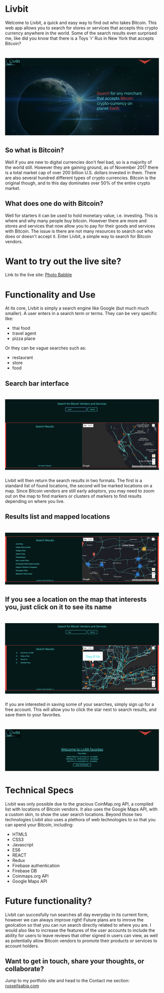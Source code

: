 Livbit
=====================

Welcome to Livbit, a quick and easy way to find out who takes
Bitcoin. This web app allows you to search for stores or 
services that accepts this crypto currency anywhere in the world. 
Some of the search results even surprised me, like did you know that
there is a Toys 'r' Rus in New York that accepts Bitcoin? 

![](./src/assets/homepage_screenshot.png?cropResize=300,200)
===============================================================================

So what is Bitcoin?
-------------------

Well if you are new to digital currencies don't feel bad, so is a majority
of the world still. However they are gaining ground, as of November 2017 there
is a total market cap of over 200 billion U.S. dollars invested in them. There 
are also several hundred different types of crypto currencies. Bitcoin is the 
original though, and to this day dominates over 50% of the entire crypto market.

What does one do with Bitcoin?
------------------------------ 

Well for starters it can be used to hold monetary value, i.e. investing.
This is where and why many people buy bitcoin. However there are more and 
stores and services that now allow you to pay for their goods and services
with Bitcoin. The issue is there are not many resources to search out who
does or doesn't accept it. Enter Livbit, a simple way to search for Bitcoin
vendors.

Want to try out the live site?
==============================

Link to the live site: [Photo Babble](http://translator-adaption-40275.netlify.com)


Functionality and Use
======================

At its core, Livbit is simply a search engine like Google (but much much smaller).
A user enters in a search term or terms. They can be very specific like:

- thai food
- travel agent
- pizza place

Or they can be vague searches such as:

- restaurant
- store
- food

Search bar interface
---------------------

![](./src/assets/UI_screenshot.png?cropResize=300,200)
===============================================================================

Livbit will then return the search results in two formats. The first is a standard 
list of found locations, the second will be marked locations on a map. Since Bitcoin
vendors are still early adoptors, you may need to zoom out on the map to find markers
or clusters of markers to find results depending on where you live.

Results list and mapped locations
----------------------------------

![](./src/assets/search_screenshot.png?cropResize=300,200)
===============================================================================

If you see a location on the map that interests you, just click on it to see its name
--------------------------------------------------------------------------------------

![](./src/assets/toys_screenshot.png?cropResize=300,200)
===============================================================================

If you are interested in saving some of your searches, simply sign up for 
a free account. This will allow you to click the star next to search results,
and save them to your favorites. 

![](./src/assets/favorites_screenshot.png?cropResize=300,200)
===============================================================================

Technical Specs
===============

Livbit was only possible due to the gracious CoinMap.org API, a 
compiled list with locations of Bitcoin vendors. It also uses the Google Maps
API, with a custom skin, to show the user search locations. Beyond those two
technologies Livbit also uses a plethora of web technologies to so that you
can spend your Bitcoin, including:

- HTML5
- CSS3
- Javascript
- ES6
- REACT
- Redux
- Firebase authentication 
- Firebase DB
- Coinmaps.org API
- Google Maps API


Future functionality?
===========================

Livbit can succesfully run searches all day everyday in its current
form, however we can always improve right! Future plans are to imrove the 
geolcation so that you can run search directly related to where you are. I 
would also like to increase the features of the user accounts to include the
ability for users to leave reviews that other signed in users can view, as well 
as potentially allow Bitcoin vendors to promote their products or services to 
account holders.


Want to get in touch, share your thoughts, or collaborate?
-----------------------------------------------------------

Jump to my portfolio site and head to the Contact me section: [russellsabia.com](http://russellsabia.com)

